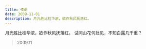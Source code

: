 ```yaml
---
title: 夜语
date: 2009-11-01
description: 月光胜比桂华浓，欲作秋风抚落红。
---
```


月光胜比桂华浓，欲作秋风抚落红。
试问山花何处见，不知白露几千重？

> 2009.11